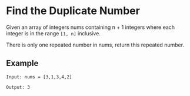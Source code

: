 # Find the Duplicate Number
Given an array of integers nums containing n + 1 integers where each integer is in the range `[1, n]` inclusive.

There is only one repeated number in nums, return this repeated number.
## Example
```
Input: nums = [3,1,3,4,2]

Output: 3
```
